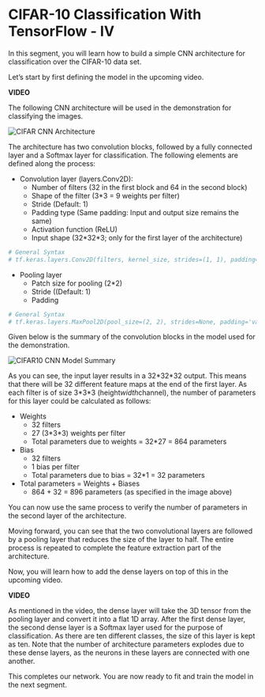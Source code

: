 # CIFAR-10 Classification With TensorFlow - IV

In this segment, you will learn how to build a simple CNN architecture for classification over the CIFAR-10 data set.

Let’s start by first defining the model in the upcoming video.

**VIDEO**

The following CNN architecture will be used in the demonstration for classifying the images.

![CIFAR CNN Architecture](https://i.ibb.co/281sT32/CIFAR-CNN-Architecture.jpg)

The architecture has two convolution blocks, followed by a fully connected layer and a Softmax layer for classification. The following elements are defined along the process:

-   Convolution layer (layers.Conv2D):
    -   Number of filters (32 in the first block and 64 in the second block)
    -   Shape of the filter (3\*3 = 9 weights per filter)
    -   Stride (Default: 1)
    -   Padding type (Same padding: Input and output size remains the same)
    -   Activation function (ReLU)
    -   Input shape (32\*32\*3; only for the first layer of the architecture)


```python
# General Syntax
# tf.keras.layers.Conv2D(filters, kernel_size, strides=(1, 1), padding='valid', activation=None)
```

- Pooling layer
    - Patch size for pooling (2\*2)
    - Stride ((Default: 1)
    - Padding

```python
# General Syntax
# tf.keras.layers.MaxPool2D(pool_size=(2, 2), strides=None, padding='valid')
```

Given below is the summary of the convolution blocks in the model used for the demonstration.

![CIFAR10 CNN Model Summary](https://i.ibb.co/T1Tmp0j/CIFAR10-CNN-Model-Summary.png)

As you can see, the input layer results in a 32\*32\*32 output. This means that there will be 32 different feature maps at the end of the first layer. As each filter is of size 3\*3\*3 (height*width*channel), the number of parameters for this layer could be calculated as follows:

- Weights
    - 32 filters
    - 27 (3\*3\*3) weights per filter
    - Total parameters due to weights = 32\*27 = 864 parameters
- Bias
    - 32 filters
    - 1 bias per filter
    - Total parameters due to bias = 32\*1 = 32 parameters
- Total parameters = Weights + Biases
    - 864 + 32 = 896 parameters (as specified in the image above)

You can now use the same process to verify the number of parameters in the second layer of the architecture.

Moving forward, you can see that the two convolutional layers are followed by a pooling layer that reduces the size of the layer to half. The entire process is repeated to complete the feature extraction part of the architecture.

Now, you will learn how to add the dense layers on top of this in the upcoming video.

**VIDEO**

As mentioned in the video, the dense layer will take the 3D tensor from the pooling layer and convert it into a flat 1D array. After the first dense layer, the second dense layer is a Softmax layer used for the purpose of classification. As there are ten different classes, the size of this layer is kept as ten. Note that the number of architecture parameters explodes due to these dense layers, as the neurons in these layers are connected with one another.

This completes our network. You are now ready to fit and train the model in the next segment.